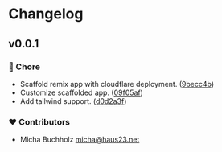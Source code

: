 # Changelog


## v0.0.1


### 🏡 Chore

- Scaffold remix app with cloudflare deployment. ([9becc4b](https://github.com/haus23/runde-tips/commit/9becc4b))
- Customize scaffolded app. ([09f05af](https://github.com/haus23/runde-tips/commit/09f05af))
- Add tailwind support. ([d0d2a3f](https://github.com/haus23/runde-tips/commit/d0d2a3f))

### ❤️  Contributors

- Micha Buchholz <micha@haus23.net>

